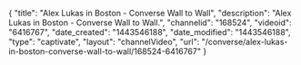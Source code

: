 {
    "title": "Alex Lukas in Boston - Converse Wall to Wall",
    "description": "Alex Lukas in Boston - Converse Wall to Wall.",
    "channelid": "168524",
    "videoid": "6416767",
    "date_created": "1443546188",
    "date_modified": "1443546188",
    "type": "captivate",
    "layout": "channelVideo",
    "url": "\/converse\/alex-lukas-in-boston-converse-wall-to-wall\/168524-6416767"
}